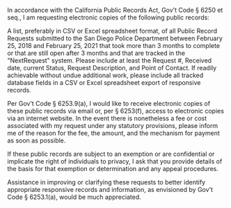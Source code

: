 

In accordance with the California Public Records Act, Gov’t Code § 6250 et seq., I am requesting electronic copies of the following public records:  

A list, preferably in CSV or Excel spreadsheet format, of all Public Record Requests submitted to the San Diego Police Department between February 25, 2018 and February 25, 2021 that took more than 3 months to complete or that are still open after 3 months and that are tracked in the "NextRequest" system. Please include at least the Request #, Received date, current Status, Request Description, and Point of Contact. If readily achievable without undue additional work, please include all tracked database fields in a CSV or Excel spreadsheet export of responsive records.  

Per Gov’t Code § 6253.9(a), I would like to receive electronic copies of these public records via email or, per § 6253(f), access to electronic copies via an internet website. In the event there is nonetheless a fee or cost associated with my request under any statutory provisions, please inform me of the reason for the fee, the amount, and the mechanism for payment as soon as possible.  

If these public records are subject to an exemption or are confidential or implicate the right of individuals to privacy, I ask that you provide details of the basis for that exemption or determination and any appeal procedures.  

Assistance in improving or clarifying these requests to better identify appropriate responsive records and information, as envisioned by Gov’t Code §  6253.1(a), would be much appreciated.  
